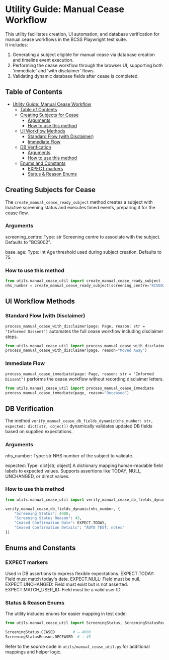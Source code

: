 # Utility Guide: Manual Cease Workflow

This utility facilitates creation, UI automation, and database verification for manual cease workflows in the BCSS Playwright test suite.<br> It includes:

  1. Generating a subject eligible for manual cease via database creation and timeline event execution.
  2. Performing the cease workflow through the browser UI, supporting both 'immediate' and 'with disclaimer' flows.
  3. Validating dynamic database fields after cease is completed.

## Table of Contents

- [Utility Guide: Manual Cease Workflow](#utility-guide-manual-cease-workflow)
  - [Table of Contents](#table-of-contents)
  - [Creating Subjects for Cease](#creating-subjects-for-cease)
    - [Arguments](#arguments)
    - [How to use this method](#how-to-use-this-method)
  - [UI Workflow Methods](#ui-workflow-methods)
    - [Standard Flow (with Disclaimer)](#standard-flow-with-disclaimer)
    - [Immediate Flow](#immediate-flow)
  - [DB Verification](#db-verification)
    - [Arguments](#arguments-1)
    - [How to use this method](#how-to-use-this-method-1)
  - [Enums and Constants](#enums-and-constants)
    - [EXPECT markers](#expect-markers)
    - [Status \& Reason Enums](#status--reason-enums)

## Creating Subjects for Cease

The `create_manual_cease_ready_subject` method creates a subject with Inactive screening status and executes timed events, preparing it for the cease flow.

### Arguments

  screening_centre:
    Type: str
    Screening centre to associate with the subject. Defaults to "BCS002".

  base_age:
    Type: int
    Age threshold used during subject creation. Defaults to 75.

### How to use this method

```python
from utils.manual_cease_util import create_manual_cease_ready_subject
nhs_number = create_manual_cease_ready_subject(screening_centre="BCS002", base_age=75)
```

## UI Workflow Methods

### Standard Flow (with Disclaimer)

`process_manual_cease_with_disclaimer(page: Page, reason: str = "Informed Dissent")` automates the full cease workflow including disclaimer steps.

```python
from utils.manual_cease_util import process_manual_cease_with_disclaimer
process_manual_cease_with_disclaimer(page, reason="Moved Away")
```

### Immediate Flow

`process_manual_cease_immediate(page: Page, reason: str = "Informed Dissent")` performs the cease workflow without recording disclaimer letters.

```python
from utils.manual_cease_util import process_manual_cease_immediate
process_manual_cease_immediate(page, reason="Deceased")
```

## DB Verification

The method `verify_manual_cease_db_fields_dynamic(nhs_number: str, expected: dict[str, object])` dynamically validates updated DB fields based on supplied expectations.

### Arguments

  nhs_number:
    Type: str
    NHS number of the subject to validate.

  expected:
    Type: dict[str, object]
    A dictionary mapping human-readable field labels to expected values. Supports assertions like TODAY, NULL, UNCHANGED, or direct values.

### How to use this method

```python
from utils.manual_cease_util import verify_manual_cease_db_fields_dynamic, EXPECT

verify_manual_cease_db_fields_dynamic(nhs_number, {
    "Screening Status": 4008,
    "Screening Status Reason": 43,
    "Ceased Confirmation Date": EXPECT.TODAY,
    "Ceased Confirmation Details": "AUTO TEST: notes"
})
```

## Enums and Constants

### EXPECT markers

Used in DB assertions to express flexible expectations.
  EXPECT.TODAY: Field must match today's date.
  EXPECT.NULL: Field must be null.
  EXPECT.UNCHANGED: Field must exist but is not asserted.
  EXPECT.MATCH_USER_ID: Field must be a valid user ID.

### Status & Reason Enums

The utility includes enums for easier mapping in test code:

```python
from utils.manual_cease_util import ScreeningStatus, ScreeningStatusReason

ScreeningStatus.CEASED        # → 4008
ScreeningStatusReason.DECEASED  # → 45
```

Refer to the source code in `utils/manual_cease_util.py` for additional mappings and helper logic.